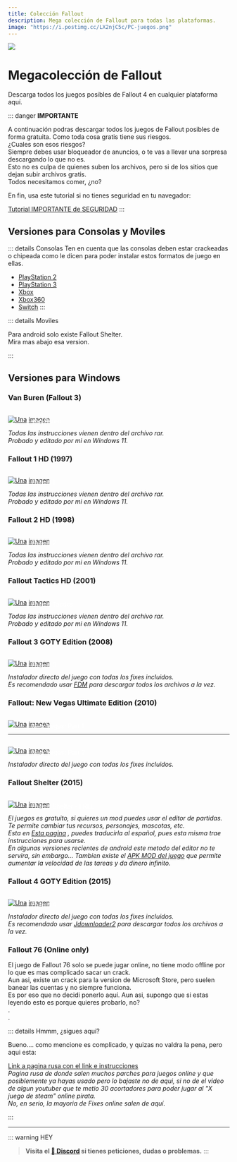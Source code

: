 ```yaml
---
title: Colección Fallout
description: Mega colección de Fallout para todas las plataformas.
image: "https://i.postimg.cc/LX2njC5c/PC-juegos.png"
---
```

![](https://i.postimg.cc/4dX1VvkJ/PC-juegos.png)
# Megacolección de Fallout
Descarga todos los juegos posibles de Fallout 4 en cualquier plataforma aquí.

::: danger **IMPORTANTE**

A continuación podras descargar todos los juegos de Fallout posibles de forma gratuita. Como toda cosa gratis tiene sus riesgos.    
¿Cuales son esos riesgos?      
Siempre debes usar bloqueador de anuncios, o te vas a llevar una sorpresa descargando lo que no es.     
Esto no es culpa de quienes suben los archivos, pero si de los sitios que dejan subir archivos gratis.     
Todos necesitamos comer, ¿no?
     
En fin, usa este tutorial si no tienes seguridad en tu navegador:       

[Tutorial IMPORTANTE de SEGURIDAD](/Tutoriales/navega-seguro)
:::

## Versiones para Consolas y Moviles

::: details Consolas
Ten en cuenta que las consolas deben estar crackeadas o chipeada como le dicen para poder instalar estos formatos de juego en ellas.

- [PlayStation 2](https://vimm.net/vault/?p=list&system=PS2&q=fallout)
- [PlayStation 3](https://vimm.net/vault/?p=list&system=PS3&q=fallout)
- [Xbox](https://vimm.net/vault/?p=list&system=Xbox&q=fallout)
- [Xbox360](https://vimm.net/vault/?p=list&system=Xbox360&q=fallout)
- [Switch](https://romslab.com/fallout-switch-nsp-free-download/)
:::

::: details Moviles

Para android solo existe Fallout Shelter.    
Mira mas abajo esa version.

:::


## Versiones para Windows

### Van Buren (Fallout 3)

<a href="https://buzzheavier.com/f/GMhPxx_g4AA=" target="_blank">
 <div style="position: relative; padding-top: 1em">
   <p style="position: absolute; top: 4px; left: 20px; font-size: 14px; color: white; text-indent: 20px">🩻 Van Buren</p>
   <img src="https://i.postimg.cc/HnDSpf2M/Mini-Descarga.png" alt="Una imagen" />
 </div>
</a> 

*Todas las instrucciones vienen dentro del archivo rar.*      
*Probado y editado por mi en Windows 11.*

### Fallout 1 HD (1997)

<a href="https://buzzheavier.com/f/GMhPxyBfAAE=" target="_blank">
 <div style="position: relative; padding-top: 1em">
   <p style="position: absolute; top: 4px; left: 20px; font-size: 14px; color: white; text-indent: 20px">🩻 Fallout 1</p>
   <img src="https://i.postimg.cc/HnDSpf2M/Mini-Descarga.png" alt="Una imagen" />
 </div>
</a> 

*Todas las instrucciones vienen dentro del archivo rar.*      
*Probado y editado por mi en Windows 11.*

### Fallout 2 HD (1998)

<a href="https://buzzheavier.com/f/GMhPxx-fAAA=" target="_blank">
 <div style="position: relative; padding-top: 1em">
   <p style="position: absolute; top: 4px; left: 20px; font-size: 14px; color: white; text-indent: 20px">🩻 Fallout 2</p>
   <img src="https://i.postimg.cc/HnDSpf2M/Mini-Descarga.png" alt="Una imagen" />
 </div>
</a> 

*Todas las instrucciones vienen dentro del archivo rar.*      
*Probado y editado por mi en Windows 11.*

### Fallout Tactics HD (2001)

<a href="https://buzzheavier.com/f/GMhPxyBfAAA=" target="_blank">
 <div style="position: relative; padding-top: 1em">
   <p style="position: absolute; top: 4px; left: 20px; font-size: 14px; color: white; text-indent: 20px">🩻 Fallout Tactics</p>
   <img src="https://i.postimg.cc/HnDSpf2M/Mini-Descarga.png" alt="Una imagen" />
 </div>
</a> 

*Todas las instrucciones vienen dentro del archivo rar.*      
*Probado y editado por mi en Windows 11.*

### Fallout 3 GOTY Edition (2008)

<a href="magnet:?xt=urn:btih:BE1DCEA4CBD3C8E25531F55E5852954B94B6CF72&dn=Fallout+3%3A+Game+of+the+Year+Edition+%28v1.7.0.4%2Fv1.7.0.3+%2B+5+DLCs+%2B+OST%2C+MULTi8%29+%5BFitGirl+Repack%2C+Selective+Download+-+from+4.8+GB%5D&tr=udp%3A%2F%2F46.148.18.250%3A2710&tr=udp%3A%2F%2Fopentor.org%3A2710&tr=udp%3A%2F%2Ftracker.coppersurfer.tk%3A6969%2Fannounce&tr=udp%3A%2F%2Ftracker.opentrackr.org%3A1337%2Fannounce&tr=http%3A%2F%2Ftracker.dler.org%3A6969%2Fannounce&tr=udp%3A%2F%2Ftracker.leechers-paradise.org%3A6969%2Fannounce&tr=udp%3A%2F%2F9.rarbg.me%3A2730%2Fannounce&tr=udp%3A%2F%2F9.rarbg.to%3A2770%2Fannounce&tr=udp%3A%2F%2Ftracker.pirateparty.gr%3A6969%2Fannounce&tr=http%3A%2F%2Fretracker.local%2Fannounce&tr=http%3A%2F%2Fretracker.ip.ncnet.ru%2Fannounce&tr=udp%3A%2F%2Fexodus.desync.com%3A6969%2Fannounce&tr=udp%3A%2F%2Fipv4.tracker.harry.lu%3A80%2Fannounce&tr=udp%3A%2F%2Fopen.stealth.si%3A80%2Fannounce&tr=udp%3A%2F%2Ftracker.zer0day.to%3A1337%2Fannounce&tr=udp%3A%2F%2Ftracker.leechers-paradise.org%3A6969%2Fannounce&tr=udp%3A%2F%2Fcoppersurfer.tk%3A6969%2Fannounce" target="_blank">
 <div style="position: relative; padding-top: 1em">
   <p style="position: absolute; top: 4px; left: 20px; font-size: 14px; color: white; text-indent: 20px">🩻 Fallout 3</p>
   <img src="https://i.postimg.cc/HnDSpf2M/Mini-Descarga.png" alt="Una imagen" />
 </div>
</a> 

*Instalador directo del juego con todas los fixes incluidos.*     
*Es recomendado usar [FDM](https://www.freedownloadmanager.org/es/) para descargar todos los archivos a la vez.*



### Fallout: New Vegas Ultimate Edition (2010)

<a href="https://bzzhr.co/f/GLB0Ai8h8AA=" target="_blank">
 <div style="position: relative; padding-top: 1em">
   <p style="position: absolute; top: 4px; left: 20px; font-size: 14px; color: white; text-indent: 20px">🩻 New Vegas: Part 1</p>
   <img src="https://i.postimg.cc/HnDSpf2M/Mini-Descarga.png" alt="Una imagen" />
 </div>
</a> 

---

<a href="https://bzzhr.co/f/GLB2uJdh8AA=" target="_blank">
 <div style="position: relative; padding-top: 1em">
   <p style="position: absolute; top: 4px; left: 20px; font-size: 14px; color: white; text-indent: 20px">🩻 New Vegas: Part 2</p>
   <img src="https://i.postimg.cc/HnDSpf2M/Mini-Descarga.png" alt="Una imagen" />
 </div>
</a> 

*Instalador directo del juego con todas los fixes incluidos.*


### Fallout Shelter (2015)

<a href="https://bethesda.net/es/game/falloutshelter" target="_blank">
 <div style="position: relative; padding-top: 1em">
   <p style="position: absolute; top: 4px; left: 20px; font-size: 14px; color: white; text-indent: 20px">🩻 Fallout Shelter - FREE</p>
   <img src="https://i.postimg.cc/HnDSpf2M/Mini-Descarga.png" alt="Una imagen" />
 </div>
</a> 

*El juegos es gratuito, si quieres un mod puedes usar el editor de partidas. Te permite cambiar tus recursos, personajes, mascotas, etc.*    
*Esta en [Esta pagina](https://rakion99.github.io/shelter-editor/) , puedes traducirla al español, pues esta misma trae instrucciones para usarse.*     
*En algunas versiones recientes de android este metodo del editor no te servira, sin embargo...*
*Tambien existe el [APK MOD del juego](https://liteapks.com/fallout-shelter.html) que permite aumentar la velocidad de las tareas y da dinero infinito.*


### Fallout 4 GOTY Edition (2015)

<a href="https://filecrypt.cc/Container/4D7E3C8962" target="_blank">
 <div style="position: relative; padding-top: 1em">
   <p style="position: absolute; top: 4px; left: 20px; font-size: 14px; color: white; text-indent: 20px">🩻 Fallout 4</p>
   <img src="https://i.postimg.cc/HnDSpf2M/Mini-Descarga.png" alt="Una imagen" />
 </div>
</a> 

*Instalador directo del juego con todas los fixes incluidos.*     
*Es recomendado usar [Jdownloader2](https://jdownloader.org/jdownloader2) para descargar todos los archivos a la vez.*

### Fallout 76 (Online only)

El juego de Fallout 76 solo se puede jugar online, no tiene modo offline por lo que es mas complicado sacar un crack.       
Aun asi, existe un crack para la version de Microsoft Store, pero suelen banear las cuentas y no siempre funciona.     
Es por eso que no decidi ponerlo aquí.
Aun asi, supongo que si estas leyendo esto es porque quieres probarlo, no?      
.    
.    

::: details Hmmm, ¿sigues aquí?

Bueno.... como mencione es complicado, y quizas no valdra la pena, pero aqui esta:    

[Link a pagina rusa con el link e instrucciones](https://online-fix.me/games/sandbox/17313-fallout-76-po-seti.html)      
*Pagina rusa de donde salen muchos parches para juegos online y que posiblemente ya hayas usado pero lo bajaste no de aqui, si no de el video de algun youtuber que te metio 30 acortadores para poder jugar al "X juego de steam" online pirata.*      
*No, en serio, la mayoria de Fixes online salen de aquí.*


:::

---

::: warning HEY
> **Visita el [🚀 Discord](https://discord.gg/cua9Qvfvz5) si tienes peticiones, dudas o problemas.**
:::

